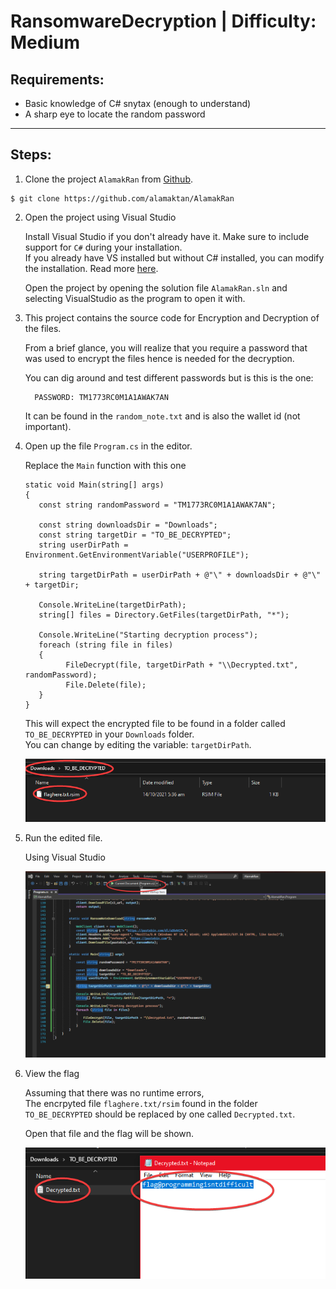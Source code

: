 # RansomwareDecryption | Difficulty: Medium

## Requirements:

- Basic knowledge of C# snytax (enough to understand)
- A sharp eye to locate the random password

---

## Steps:

1. Clone the project `AlamakRan` from [Github](https://github.com/alamaktan/AlamakRan).

```
$ git clone https://github.com/alamaktan/AlamakRan
```

2. Open the project using Visual Studio

   Install Visual Studio if you don't already have it. Make sure to include support for `C#` during your installation.\
   If you already have VS installed but without C# installed, you can modify the installation. Read more [here](https://docs.microsoft.com/en-us/visualstudio/install/modify-visual-studio?view=vs-2022).

   Open the project by opening the solution file `AlamakRan.sln` and selecting VisualStudio as the program to open it with.

3. This project contains the source code for Encryption and Decryption of the files.

   From a brief glance, you will realize that you require a password that was used to encrypt the files hence is needed for the decryption.

   You can dig around and test different passwords but is this is the one:

         PASSWORD: TM1773RC0M1A1AWAK7AN
   
   It can be found in the `random_note.txt` and is also the wallet id (not important).

3. Open up the file `Program.cs` in the editor.

   Replace the `Main` function with this one

   ```
   static void Main(string[] args)
   {
      const string randomPassword = "TM1773RC0M1A1AWAK7AN";

      const string downloadsDir = "Downloads";
      const string targetDir = "TO_BE_DECRYPTED";
      string userDirPath = Environment.GetEnvironmentVariable("USERPROFILE");

      string targetDirPath = userDirPath + @"\" + downloadsDir + @"\" + targetDir;

      Console.WriteLine(targetDirPath);
      string[] files = Directory.GetFiles(targetDirPath, "*");

      Console.WriteLine("Starting decryption process");
      foreach (string file in files)
      {
            FileDecrypt(file, targetDirPath + "\\Decrypted.txt", randomPassword);
            File.Delete(file);
      }
   }
   ```

   This will expect the encrypted file to be found in a folder called `TO_BE_DECRYPTED` in your `Downloads` folder.\
   You can change by editing the variable: `targetDirPath`.

   ![Expected folder](Guide-Media/explorer_x6cBMYSU7o.png)

4. Run the edited file.

   Using Visual Studio
   
   ![Running program](Guide-Media/devenv_VTnvWc1fJw.png)

5. View the flag

   Assuming that there was no runtime errors,\
   The encrpyted file `flaghere.txt/rsim` found in the folder `TO_BE_DECRYPTED` should be replaced by one called `Decrypted.txt`.

   Open that file and the flag will be shown.

   ![Flag](Guide-Media/notepad_2JaSO838dm.png)